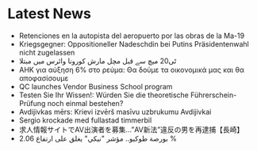 # Latest News
-  Retenciones en la autopista del aeropuerto por las obras de la Ma-19
-  Kriegsgegner: Oppositioneller Nadeschdin bei Putins Präsidentenwahl nicht zugelassen
-  ٹی20 میچ سے قبل مچل مارش کورونا وائرس میں مبتلا
-  ΑΗΚ για αύξηση 6% στο ρεύμα: Θα δούμε τα οικονομικά μας και θα αποφασίσουμε
-  QC launches Vendor Business School program
-  Testen Sie Ihr Wissen!: Würden Sie die theoretische Führerschein-Prüfung noch einmal bestehen?
-  Avdijivkas mērs: Krievi izvērš masīvu uzbrukumu Avdijivkai
-  Sergio krockade med fullastad timmerbil
-  求人情報サイトでAV出演者を募集…”AV新法”違反の男を再逮捕【長崎】
-  بورصة طوكيو.. مؤشر "نيكي" يغلق على ارتفاع 2.06 %
